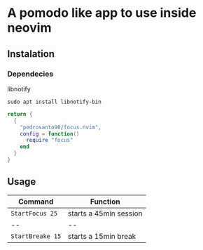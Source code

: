 # A pomodo like app to use inside neovim

## Instalation
### Dependecies
libnotify
```shell
sudo apt install libnotify-bin
```

```lua
return {
  {
    "pedrosanto90/focus.nvim",
    config = function()
      require "focus"
    end
  }
}
```

## Usage

| Command | Function |
|--|--|
| `StartFocus 25` | starts a 45min session |
|--|--|
|`StartBreake 15` | starts a 15min break |
